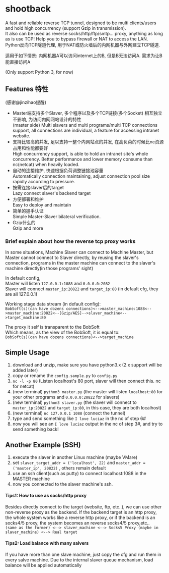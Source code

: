 # shootback
A fast and reliable reverse TCP tunnel, designed to be multi clients/users and hold high concurrency (support Gzip in transmission).  
It also can be used as reverse socks/http/ftp/smtp... proxy, anything as long as is use TCP!
Help you to bypass firewall or NAT to access the LAN.  
Python反向TCP隧道代理, 用于NAT或防火墙后的内网机器与外网建立TCP隧道.   

适用于如下情景: 内网机器A可以访问internet上的B, 但是B无法访问A. 需求为让B能直接访问A  

(Only support Python 3, for now)  
 
## Features 特性 
(感谢@jinzihao提醒)  
 - Master端支持多个Slaver, 多个程序以及多个TCP链接(多个Socket) 相互独立不影响, 为访问内网网站设计的特性  
   (master side) Multi slavers and multi programs/multi TCP connections support, all connections are individual, a feature for accessing intranet website.  
 - 支持比较高的并发, 足以支持一整个内网站点的并发, 在高负荷的时候比nc资源占用和性能都要好  
   High concurrency support, is able to hold an intranet site's whole concurrency. Better performance and lower memory consume than nc(netcat) when heavily loaded.  
 - 自动的连接维护, 快速根据负荷调整链接池容量  
   Automatically connection maintaining, adjust connection pool size rapidly according to pressure.  
 - 按需连接slaver后的target  
   Lazy connect slaver's backend target  
 - 方便部署和维护  
   Easy to deploy and maintain  
 - 简单的握手认证  
   Simple Master-Slaver bilateral verification.  
 - Gzip什么的  
   Gzip and more
  
### Brief explain about how the reverse tcp proxy works
In some situations, Machine Slaver can connect to Machine Master, but Master cannot connect to Slaver directly, by reusing the slaver's connection, programs in the master machine can connect to the slaver's machine directly(in those programs' sight)

In default config,  
Master will listen `127.0.0.1:1088` and `0.0.0.0:2082`  
Slaver will connect `master_ip:20822` and `target_ip:80` (in default cfg, they are all 127.0.0.1)  
  
Working stage data stream (in default config):  
`BobSoft(s)(can have dozens connections)<-->master_machine:1088<-->master_machine:20822<--[Gzip/AES]-->slaver_machine<-->target_machine:80`  
  
The proxy it self is transparent to the BobSoft  
Which means, as the view of the BobSoft, it is equal to:  
`BobSoft(s)(can have dozens connections)<-->target_machine`  
  
## Simple Usage
1. download and unzip, make sure you have python3.x (2.x support will be added later)  
2. copy or rename the `config.sample.py` to `config.py`  
3. `nc -l -p 80` (Listen localhost's 80 port, slaver will then connect this. nc for netcat)  
4. (new terminal) `python3 master.py`  (the master will listen `localhost:80` for your other programs and `0.0.0.0:20822` for slavers)  
5. (new terminal) `python3 slaver.py`  (the slaver will connect to `master_ip:20822` and `target_ip:80`, in this case, they are both localhost)  
6. (new terminal) `nc 127.0.0.1 1088`  (connect the tunnel)  
7. type and send something like `I love luciaz` in the nc of step 6#  
8. now you will see an `I love luciaz` output in the nc of step 3#, and try to send something back!  

## Another Example (SSH)
1. execute the slaver in another Linux machine (maybe VMare)  
2. set `slaver_target_addr = ('localhost', 22)` and `master_addr = ('master_ip', 20822)` , others remain default
3. use an ssh client(such as putty) to connect localhost:1088 in the MASTER machine
4. now you connected to the slaver machine's ssh.

#### Tips1:  How to use as socks/http proxy
Besides directly connect to the target (website, ftp, etc..), we can use other non-reverse proxy as the backend. If the backend target is an http proxy, the whole system works like a reverse http proxy, or if the backend is an socks4/5 proxy, the system becomes an reverse socks4/5 proxy,etc..  
`(same as the former) <--> slaver_machine <--> Socks5 Proxy (maybe in slaver_machine) <--> Real target`  
  
#### Tips2:  Load balance with many salvers
If you have more than one slave machine, just copy the cfg and run them in every salve machine. Due to the internal slaver queue mechanism, load balance will be applied automatically  

